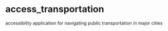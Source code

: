 # access_transportation
accessibility application for navigating public transportation in major cities
